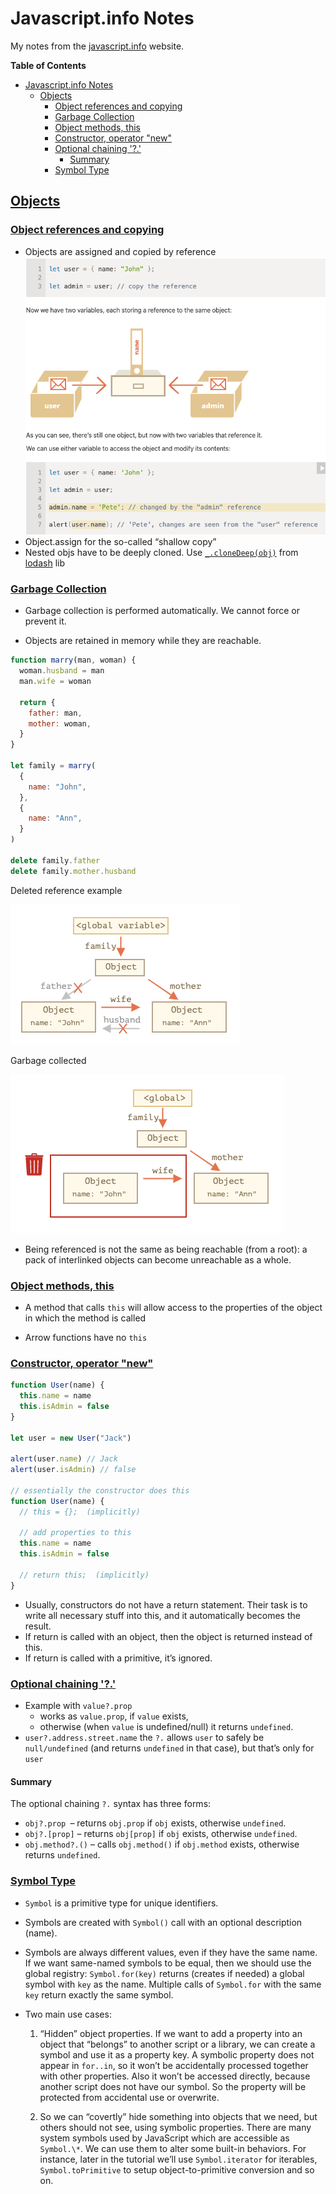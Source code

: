 # Javascript.info Notes

My notes from the [javascript.info](https://javascript.info) website.

**Table of Contents**

- [Javascript.info Notes](#javascriptinfo-notes)
  - [Objects](#objects)
    - [Object references and copying](#object-references-and-copying)
    - [Garbage Collection](#garbage-collection)
    - [Object methods, this](#object-methods-this)
    - [Constructor, operator "new"](#constructor-operator-new)
    - [Optional chaining '?.'](#optional-chaining-)
      - [Summary](#summary)
    - [Symbol Type](#symbol-type)

## [Objects](https://javascript.info/object-basics)

### [Object references and copying](https://javascript.info/object-copy)

- Objects are assigned and copied by reference
  ![Object reference example](4-objects/images/references/example.png)
- Object.assign for the so-called “shallow copy”
- Nested objs have to be deeply cloned. Use [`_.cloneDeep(obj)`](https://lodash.com/docs/4.17.15#cloneDeep) from [lodash](https://lodash.com/docs/) lib

### [Garbage Collection](https://javascript.info/garbage-collection)

- Garbage collection is performed automatically. We cannot force or prevent it.

- Objects are retained in memory while they are reachable.

```js
function marry(man, woman) {
  woman.husband = man
  man.wife = woman

  return {
    father: man,
    mother: woman,
  }
}

let family = marry(
  {
    name: "John",
  },
  {
    name: "Ann",
  }
)

delete family.father
delete family.mother.husband
```

Deleted reference example

![Deleted references example](4-objects/images/garbage-collection/delete-references-example.png)

Garbage collected

![Garbage collected example](4-objects/images/garbage-collection/garbage-collected-example.png)

- Being referenced is not the same as being reachable (from a root): a pack of interlinked objects can become unreachable as a whole.

### [Object methods, this](https://javascript.info/object-methods)

- A method that calls `this` will allow access to the properties of the object in which the method is called

- Arrow functions have no `this`

### [Constructor, operator "new"](https://javascript.info/constructor-new)

```js
function User(name) {
  this.name = name
  this.isAdmin = false
}

let user = new User("Jack")

alert(user.name) // Jack
alert(user.isAdmin) // false

// essentially the constructor does this
function User(name) {
  // this = {};  (implicitly)

  // add properties to this
  this.name = name
  this.isAdmin = false

  // return this;  (implicitly)
}
```

- Usually, constructors do not have a return statement. Their task is to write all necessary stuff into this, and it automatically becomes the result.
- If return is called with an object, then the object is returned instead of this.
- If return is called with a primitive, it’s ignored.

### [Optional chaining '?.'](https://javascript.info/optional-chaining)

- Example with `value?.prop`
  - works as `value.prop`, if `value` exists,
  - otherwise (when `value` is undefined/null) it returns `undefined`.
- `user?.address.street.name` the `?.` allows `user` to safely be `null/undefined` (and returns `undefined` in that case), but that’s only for `user`

#### Summary

The optional chaining `?.` syntax has three forms:

- `obj?.prop `– returns `obj.prop` if `obj` exists, otherwise `undefined`.
- `obj?.[prop]` – returns `obj[prop]` if `obj` exists, otherwise `undefined`.
- `obj.method?.()` – calls `obj.method()` if `obj.method` exists, otherwise returns `undefined`.

### [Symbol Type](https://javascript.info/symbol)

- `Symbol` is a primitive type for unique identifiers.

- Symbols are created with `Symbol()` call with an optional description (name).

- Symbols are always different values, even if they have the same name. If we want same-named symbols to be equal, then we should use the global registry: `Symbol.for(key)` returns (creates if needed) a global symbol with `key` as the name. Multiple calls of `Symbol.for` with the same `key` return exactly the same symbol.

- Two main use cases:

  1. “Hidden” object properties. If we want to add a property into an object that “belongs” to another script or a library, we can create a symbol and use it as a property key. A symbolic property does not appear in `for..in`, so it won’t be accidentally processed together with other properties. Also it won’t be accessed directly, because another script does not have our symbol. So the property will be protected from accidental use or overwrite.

  2. So we can “covertly” hide something into objects that we need, but others should not see, using symbolic properties. There are many system symbols used by JavaScript which are accessible as `Symbol.\*`. We can use them to alter some built-in behaviors. For instance, later in the tutorial we’ll use `Symbol.iterator` for iterables, `Symbol.toPrimitive` to setup object-to-primitive conversion and so on.
